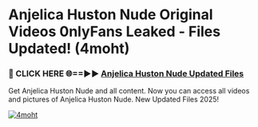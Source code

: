# Anjelica Huston Nude Original Videos 0nlyFans Leaked - Files Updated! (4moht)

<h3>🔴 CLICK HERE 🌐==►► <a href="https://tinyurl.com/y5r63du9" rel="nofollow">Anjelica Huston Nude Updated Files</a></h3>

Get Anjelica Huston Nude and all content. Now you can access all videos and pictures of Anjelica Huston Nude. New Updated Files 2025!

[![4moht](https://i.imgur.com/UVo9nyh.gif)](https://tinyurl.com/y5r63du9)